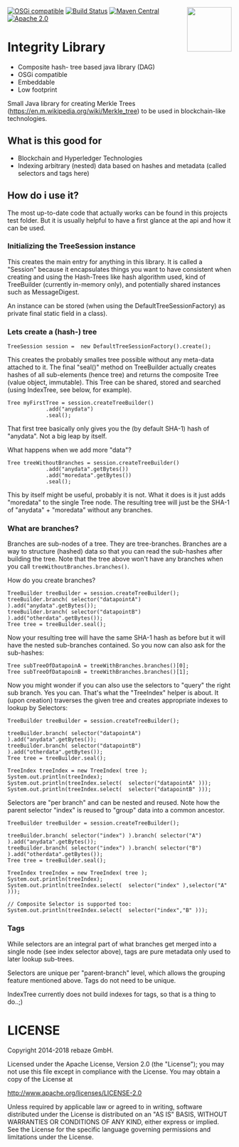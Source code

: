 [<img src="http://www.rebaze.com/assets/Rebaze_icon_colors_tbg.png" align="right" width="100">](http://rebaze.com)

[![OSGi compatible](https://img.shields.io/badge/OSGi-compatible-green.svg)](http://www.osgi.org)
[![Build Status](https://travis-ci.org/rebaze/integrity.svg?branch=master)](https://travis-ci.org/rebaze/integrity)
[![Maven Central](https://maven-badges.herokuapp.com/maven-central/org.rebaze.integrity/org.rebaze.integrity.tree/badge.svg)](https://maven-badges.herokuapp.com/maven-central/org.rebaze.integrity/org.rebaze.integrity.tree)
[![Apache 2.0](https://img.shields.io/github/license/nebula-plugins/nebula-publishing-plugin.svg)](http://www.apache.org/licenses/LICENSE-2.0)

# Integrity Library

- Composite hash- tree based java library (DAG)
- OSGi compatible
- Embeddable
- Low footprint 

Small Java library for creating Merkle Trees (https://en.m.wikipedia.org/wiki/Merkle_tree) to be used in blockchain-like technologies.

## What is this good for

- Blockchain and Hyperledger Technologies
- Indexing arbitrary (nested) data based on hashes and metadata (called selectors and tags here)

## How do i use it?

The most up-to-date code that actually works can be found in this projects test folder. 
But it is usually helpful to have a first glance at the api and how it can be used.

### Initializing the TreeSession instance

This creates the main entry for anything in this library. 
It is called a "Session" because it encapsulates things you want to have consistent
when creating and using the Hash-Trees like hash algorithm used, 
kind of TreeBuilder (currently in-memory only), and potentially shared instances
such as MessageDigest.

An instance can be stored (when using the DefaultTreeSessionFactory) as private final static field in a class).

### Lets create a (hash-) tree

````
TreeSession session =  new DefaultTreeSessionFactory().create();
````

This creates the probably smalles tree possible without any meta-data attached to it.
The final "seal()" method on TreeBuilder actually creates hashes of all sub-elements (hence tree)
and returns the composite Tree (value object, immutable).
This Tree can be shared, stored and searched (using IndexTree, see below, for example).

````
Tree myFirstTree = session.createTreeBuilder()
            .add("anydata")
            .seal();
````

That first tree basically only gives you the (by default SHA-1) hash of "anydata". Not a big leap by itself.

What happens when we add more "data"?
````
Tree treeWithoutBranches = session.createTreeBuilder()
            .add("anydata".getBytes())
            .add("moredata".getBytes())
            .seal();
````
This by itself might be useful, probably it is not. What it does is it just adds "moredata" to the single Tree node.
The resulting tree will just be the SHA-1 of "anydata" + "moredata" without any branches.

### What are branches?

Branches are sub-nodes of a tree. They are tree-branches. Branches are a way to structure (hashed) data so that 
you can read the sub-hashes after building the tree.
Note that the tree above won't have any branches when you call 
```treeWithoutBranches.branches()```.

How do you create branches?
````
TreeBuilder treeBuilder = session.createTreeBuilder();
treeBuilder.branch( selector("datapointA") ).add("anydata".getBytes());
treeBuilder.branch( selector("datapointB") ).add("otherdata".getBytes());
Tree tree = treeBuilder.seal();
````
Now your resulting tree will have the same SHA-1 hash as before but it will have the nested sub-branches
contained. 
So you now can also ask for the sub-hashes:

````
Tree subTreeOfDatapoinA = treeWithBranches.branches()[0];
Tree subTreeOfDatapoinB = treeWithBranches.branches()[1];

````
Now you might wonder if you can also use the selectors to "query" the right sub branch.
Yes you can. That's what the "TreeIndex" helper is about.
It (upon creation) traverses the given tree and creates appropriate indexes to lookup by Selectors:

````
TreeBuilder treeBuilder = session.createTreeBuilder();

treeBuilder.branch( selector("datapointA") ).add("anydata".getBytes());
treeBuilder.branch( selector("datapointB") ).add("otherdata".getBytes());
Tree tree = treeBuilder.seal();

TreeIndex treeIndex = new TreeIndex( tree );
System.out.println(treeIndex);
System.out.println(treeIndex.select(  selector("datapointA" )));
System.out.println(treeIndex.select(  selector("datapointB" )));

````

Selectors are "per branch" and can be nested and reused.
Note how the parent selector "index" is reused to "group" data into a common ancestor.
````
TreeBuilder treeBuilder = session.createTreeBuilder();

treeBuilder.branch( selector("index") ).branch( selector("A") ).add("anydata".getBytes());
treeBuilder.branch( selector("index") ).branch( selector("B") ).add("otherdata".getBytes());
Tree tree = treeBuilder.seal();

TreeIndex treeIndex = new TreeIndex( tree );
System.out.println(treeIndex);
System.out.println(treeIndex.select(  selector("index" ),selector("A" )));

// Composite Selector is supported too:
System.out.println(treeIndex.select(  selector("index","B" )));

````

### Tags
While selectors are an integral part of what branches get merged into a single node (see index selector above),
tags are pure metadata only used to later lookup sub-trees.

Selectors are unique per "parent-branch" level, which allows the grouping feature mentioned above.
Tags do not need to be unique.

IndexTree currently does not build indexes for tags, so that is a thing to do..;)

# LICENSE
Copyright 2014-2018 rebaze GmbH.

Licensed under the Apache License, Version 2.0 (the "License"); you may not use this file except in compliance with the License. You may obtain a copy of the License at

http://www.apache.org/licenses/LICENSE-2.0

Unless required by applicable law or agreed to in writing, software distributed under the License is distributed on an "AS IS" BASIS, WITHOUT WARRANTIES OR CONDITIONS OF ANY KIND, either express or implied. See the License for the specific language governing permissions and limitations under the License.
